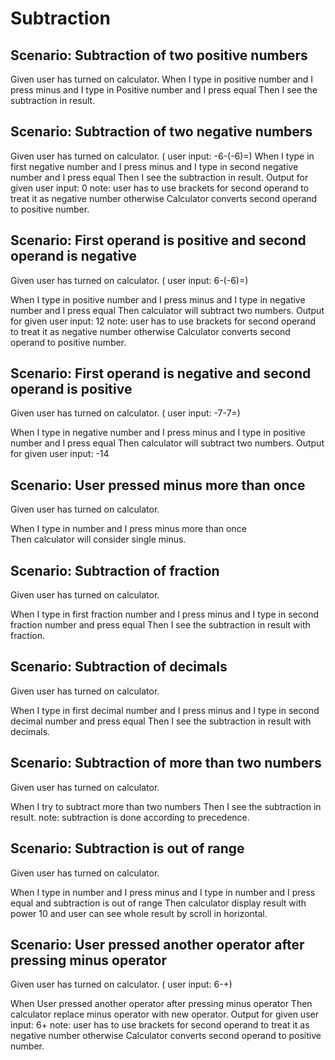 # Subtraction

## Scenario: Subtraction of two positive numbers
  
  Given user has turned on calculator.
  When I type in positive number and I press minus and I type in Positive number
  and I press equal
  Then I see the subtraction in result.

## Scenario: Subtraction of two negative numbers
  
  Given user has turned on calculator. ( user input: -6-(-6)=)
  When I type in first negative number and I press minus and I type in second
  negative number and I press equal
  Then I see the subtraction in result. Output for given user input: 0
  note: user has to use brackets for second operand to treat it as negative
  number otherwise Calculator converts second operand to positive number.
  
## Scenario: First operand is positive and second operand is negative

  Given user has turned on calculator. ( user input: 6-(-6)=)

  When I type in positive number and I press minus and I type in negative number
  and I press equal
  Then calculator will subtract two numbers. Output for given user input: 12
  note: user has to use brackets for second operand to treat it as negative
  number otherwise Calculator converts second operand to positive number.
  
## Scenario: First operand is negative and second operand is positive
  
  Given user has turned on calculator. ( user input: -7-7=)

  When I type in negative number and I press minus and I type in positive number
  and I press equal
  Then calculator will subtract two numbers. Output for given user input: -14
  
## Scenario: User pressed minus more than once
  
  Given user has turned on calculator.

  When I type in number and I press minus more than once  
  Then calculator will consider single minus.
  
## Scenario: Subtraction of fraction
  
  Given user has turned on calculator.

  When I type in first fraction number and I press minus and I type in second
  fraction number and press equal
  Then I see the subtraction in result with fraction.
  
## Scenario: Subtraction of decimals
  
  Given user has turned on calculator.

  When I type in first decimal number and I press minus and I type in second
  decimal number and press equal
  Then I see the subtraction in result with decimals.
  
## Scenario: Subtraction of more than two numbers
  
  Given user has turned on calculator.
  
  When I try to subtract more than two numbers
  Then I see the subtraction in result.
  note: subtraction is done according to precedence.
  
## Scenario: Subtraction is out of range
  
  Given user has turned on calculator.
  
  When I type in number and I press minus and I type in number
  and I press equal and subtraction is out of range
  Then calculator display result with power 10 and user can see whole result
  by scroll in horizontal.
  
## Scenario: User pressed another operator after pressing minus operator
  
  Given user has turned on calculator. ( user input: 6-+)
  
  When User pressed another operator after pressing minus operator
  Then calculator replace minus operator with new operator. Output for given
  user input: 6+
  note: user has to use brackets for second operand to treat it as negative
  number otherwise Calculator converts second operand to positive number.
